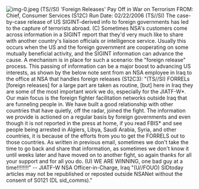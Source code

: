 ![img-0.jpeg](img-0.jpeg)
(TS//SI) 'Foreign Releases' Pay Off in War on Terrorism
FROM:
Chief, Consumer Services (S12C)
Run Date: 02/22/2006
(TS//SI) The case-by-case release of US SIGINT-derived info to foreign governments has led to the capture of terrorists abroad.
(C) Sometimes NSA's customers come across information in a SIGINT report that they'd very much like to share with another country's liaison officials or intelligence service. Usually this occurs when the US and the foreign government are cooperating on some mutually beneficial activity, and the SIGINT information can advance the cause. A mechanism is in place for such a scenario: the "foreign release" process. This passing of information can be a major boost to advancing US interests, as shown by the below note sent from an NSA employee in Iraq to the office at NSA that handles foreign releases (S12C3):
"(TS//SI) FORRELs [foreign releases] for a large part are taken as routine, [but] here in Iraq they are some of the most important work we do, especially for the JIATF-W*. Our main focus is the foreign fighter facilitation networks outside Iraq that are funneling people in. We have built a good relationship with other countries that have quietly, off the radar, joined the fight. The information we provide is actioned on a regular basis by foreign governments and even though it is not reported in the press at home, if you read FBIS* and see people being arrested in Algiers, Libya, Saudi Arabia, Syria, and other countries, it is because of the efforts from you to get the FORRELS out to those countries. As written in previous email, sometimes we don't take the time to go back and share that information, as sometimes we don't know it until weeks later and have moved on to another fight, so again thanks for all your support and for all you do.
(U) WE ARE WINNING, one bad guy at a time!!!!!!!!"
-- JIATF-W NSA Officer-in-Charge, Iraq
"(U//FOUO) SIDtoday articles may not be republished or reposted outside NSANet without the consent of S0121 (DL sid_comms)."
